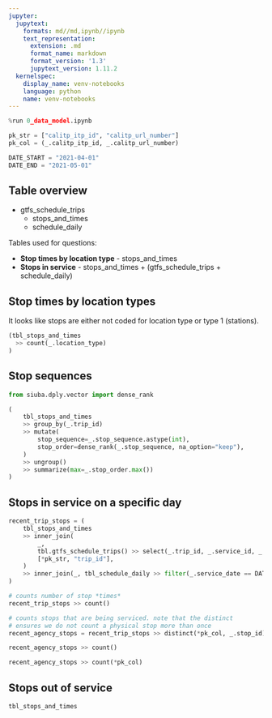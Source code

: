 ```yaml
---
jupyter:
  jupytext:
    formats: md//md,ipynb//ipynb
    text_representation:
      extension: .md
      format_name: markdown
      format_version: '1.3'
      jupytext_version: 1.11.2
  kernelspec:
    display_name: venv-notebooks
    language: python
    name: venv-notebooks
---
```


```python
%run 0_data_model.ipynb

pk_str = ["calitp_itp_id", "calitp_url_number"]
pk_col = (_.calitp_itp_id, _.calitp_url_number)

DATE_START = "2021-04-01"
DATE_END = "2021-05-01"
```

## Table overview

* gtfs_schedule_trips
    * stops_and_times
    * schedule_daily

Tables used for questions:

* **Stop times by location type** - stops_and_times
* **Stops in service** - stops_and_times + (gtfs_schedule_trips + schedule_daily)


## Stop times by location types

It looks like stops are either not coded for location type or type 1 (stations).

```python
(tbl_stops_and_times
  >> count(_.location_type)
)
```

## Stop sequences

```python
from siuba.dply.vector import dense_rank

(
    tbl_stops_and_times
    >> group_by(_.trip_id)
    >> mutate(
        stop_sequence=_.stop_sequence.astype(int),
        stop_order=dense_rank(_.stop_sequence, na_option="keep"),
    )
    >> ungroup()
    >> summarize(max=_.stop_order.max())
)
```

## Stops in service on a specific day

```python
recent_trip_stops = (
    tbl_stops_and_times
    >> inner_join(
        _,
        tbl.gtfs_schedule_trips() >> select(_.trip_id, _.service_id, _.route_id, *pk_col),
        [*pk_str, "trip_id"],
    )
    >> inner_join(_, tbl_schedule_daily >> filter(_.service_date == DATE_END), [*pk_str, "service_id"])
)
```

```python
# counts number of stop *times*
recent_trip_stops >> count()
```

```python
# counts stops that are being serviced. note that the distinct
# ensures we do not count a physical stop more than once
recent_agency_stops = recent_trip_stops >> distinct(*pk_col, _.stop_id)
```

```python
recent_agency_stops >> count()
```

```python
recent_agency_stops >> count(*pk_col)
```

## Stops out of service


```python
tbl_stops_and_times
```
